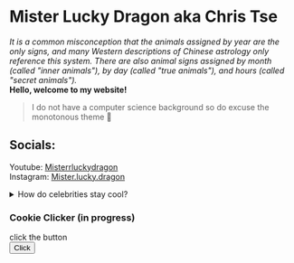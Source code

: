 # Mister Lucky Dragon aka **Chris Tse**  
*It is a common misconception that the animals assigned by year are the only signs, and many Western descriptions of Chinese astrology only reference this system. There are also animal signs assigned by month (called "inner animals"), by day (called "true animals"), and hours (called "secret animals").*   
**Hello, welcome to my website!**
>I do not have a computer science background so do excuse the monotonous theme 👟


## Socials:
Youtube: [Misterrluckydragon](https://www.youtube.com/@misterrluckydragon)  
Instagram: [Mister.lucky.dragon](https://www.instagram.com/mister.lucky.dragon/)

<details><br/>
<summary>How do celebrities stay cool?</summary>
They have many fans
</details>  

### Cookie Clicker (in progress)

<head>
    <style>
    #one{
         }
    button{
        ![Screenshot of cookies.](https://encrypted-tbn0.gstatic.com/images?q=tbn:ANd9GcQzN3xKdvjpr4LSUjaJshNOYA2No9uVhNMPSw&s)
    }
        </style>
    <script type ="text/javascript">
        var i = 1;

  function myFunc() {
            var one = document.getElementById("one");
            if (one.innerHTML=="click the button"){
                one.innerHTML = "You clicked this button"
            } else {
                i += 1;
                one.innerHTML = "You clicked this button " + i + " times."
            }
    }
   </script>
</head>
<html>
        <body>
            <div id="one">click the button</div>
            <button onclick="myFunc()"> Click </button>
        </body>
            
</html>

